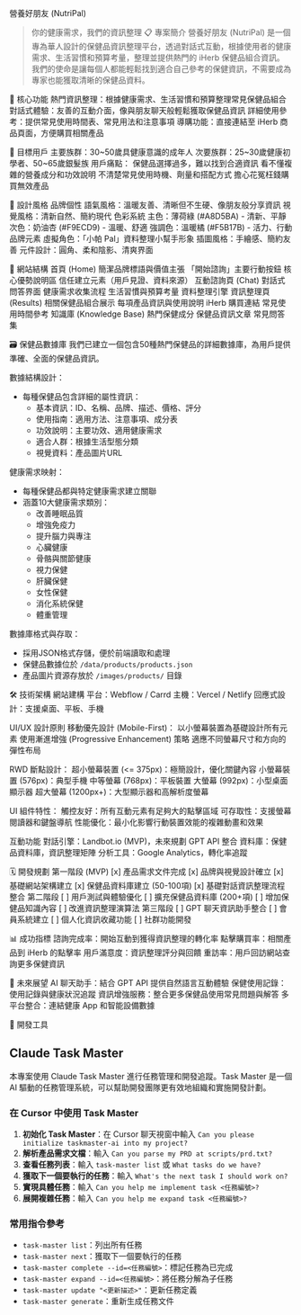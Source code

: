 營養好朋友 (NutriPal)
> 你的健康需求，我們的資訊整理
📋 專案簡介
營養好朋友 (NutriPal) 是一個專為華人設計的保健品資訊整理平台，透過對話式互動，根據使用者的健康需求、生活習慣和預算考量，整理並提供熱門的 iHerb 保健品組合資訊。
我們的使命是讓每個人都能輕鬆找到適合自己參考的保健資訊，不需要成為專家也能獲取清晰的保健品資料。

🎯 核心功能
熱門資訊整理：根據健康需求、生活習慣和預算整理常見保健品組合
對話式體驗：友善的互動介面，像與朋友聊天般輕鬆獲取保健品資訊
詳細使用參考：提供常見使用時間表、常見用法和注意事項
導購功能：直接連結至 iHerb 商品頁面，方便購買相關產品

👥 目標用戶
主要族群：30~50歲具健康意識的成年人
次要族群：25~30歲健康初學者、50~65歲銀髮族
用戶痛點：
保健品選擇過多，難以找到合適資訊
看不懂複雜的營養成分和功效說明
不清楚常見使用時機、劑量和搭配方式
擔心花冤枉錢購買無效產品

🎨 設計風格
品牌個性
語氣風格：溫暖友善、清晰但不生硬、像朋友般分享資訊
視覺風格：清新自然、簡約現代
色彩系統
主色：薄荷綠 (#A8D5BA) - 清新、平靜
次色：奶油杏 (#F9ECD9) - 溫暖、舒適
強調色：溫暖橘 (#F5B17B) - 活力、行動
品牌元素
虛擬角色：「小帕 Pal」資料整理小幫手形象
插圖風格：手繪感、簡約友善
元件設計：圓角、柔和陰影、清爽界面

📱 網站結構
首頁 (Home)
簡潔品牌標語與價值主張
「開始諮詢」主要行動按鈕
核心優勢說明區
信任建立元素（用戶見證、資料來源）
互動諮詢頁 (Chat)
對話式問答界面
健康需求收集流程
生活習慣與預算考量
資料整理引擎
資訊整理頁 (Results)
相關保健品組合展示
每項產品資訊與使用說明
iHerb 購買連結
常見使用時間參考
知識庫 (Knowledge Base)
熱門保健成分
保健品資訊文章
常見問答集

🗃️ 保健品數據庫
我們已建立一個包含50種熱門保健品的詳細數據庫，為用戶提供準確、全面的保健品資訊。

數據結構設計：
- 每種保健品包含詳細的屬性資訊：
  - 基本資訊：ID、名稱、品牌、描述、價格、評分
  - 使用指南：適用方法、注意事項、成分表
  - 功效說明：主要功效、適用健康需求
  - 適合人群：根據生活型態分類
  - 視覺資料：產品圖片URL

健康需求映射：
- 每種保健品都與特定健康需求建立關聯
- 涵蓋10大健康需求類別：
  - 改善睡眠品質
  - 增強免疫力
  - 提升腦力與專注
  - 心臟健康
  - 骨骼與關節健康
  - 視力保健
  - 肝臟保健
  - 女性保健
  - 消化系統保健
  - 體重管理

數據庫格式與存取：
- 採用JSON格式存儲，便於前端讀取和處理
- 保健品數據位於 `/data/products/products.json`
- 產品圖片資源存放於 `/images/products/` 目錄

🛠️ 技術架構
網站建構
平台：Webflow / Carrd
主機：Vercel / Netlify
回應式設計：支援桌面、平板、手機

UI/UX 設計原則
移動優先設計 (Mobile-First)：
以小螢幕裝置為基礎設計所有元素
使用漸進增強 (Progressive Enhancement) 策略
適應不同螢幕尺寸和方向的彈性布局

RWD 斷點設計：
超小螢幕裝置 (<= 375px)：極簡設計，優化關鍵內容
小螢幕裝置 (576px)：典型手機
中等螢幕 (768px)：平板裝置
大螢幕 (992px)：小型桌面顯示器
超大螢幕 (1200px+)：大型顯示器和高解析度螢幕

UI 組件特性：
觸控友好：所有互動元素有足夠大的點擊區域
可存取性：支援螢幕閱讀器和鍵盤導航
性能優化：最小化影響行動裝置效能的複雜動畫和效果

互動功能
對話引擎：Landbot.io (MVP)，未來規劃 GPT API 整合
資料庫：保健品資料庫，資訊整理矩陣
分析工具：Google Analytics，轉化率追蹤

🗓️ 開發規劃
第一階段 (MVP)
[x] 產品需求文件完成
[x] 品牌與視覺設計確立
[x] 基礎網站架構建立
[x] 保健品資料庫建立 (50-100項)
[x] 基礎對話資訊整理流程整合
第二階段
[ ] 用戶測試與體驗優化
[ ] 擴充保健品資料庫 (200+項)
[ ] 增加保健品知識內容
[ ] 改進資訊整理演算法
第三階段
[ ] GPT 聊天資訊助手整合
[ ] 會員系統建立
[ ] 個人化資訊收藏功能
[ ] 社群功能開發

📊 成功指標
諮詢完成率：開始互動到獲得資訊整理的轉化率
點擊購買率：相關產品到 iHerb 的點擊率
用戶滿意度：資訊整理評分與回饋
重訪率：用戶回訪網站查詢更多保健資訊

🔮 未來展望
AI 聊天助手：結合 GPT API 提供自然語言互動體驗
保健使用記錄：使用記錄與健康狀況追蹤
資訊增強服務：整合更多保健品使用常見問題與解答
多平台整合：連結健康 App 和智能設備數據

🤖 開發工具
## Claude Task Master
本專案使用 Claude Task Master 進行任務管理和開發追蹤。Task Master 是一個 AI 驅動的任務管理系統，可以幫助開發團隊更有效地組織和實施開發計劃。

### 在 Cursor 中使用 Task Master
1. **初始化 Task Master**：在 Cursor 聊天視窗中輸入 `Can you please initialize taskmaster-ai into my project?`
2. **解析產品需求文檔**：輸入 `Can you parse my PRD at scripts/prd.txt?`
3. **查看任務列表**：輸入 `task-master list` 或 `What tasks do we have?`
4. **獲取下一個要執行的任務**：輸入 `What's the next task I should work on?`
5. **實現具體任務**：輸入 `Can you help me implement task <任務編號>?`
6. **展開複雜任務**：輸入 `Can you help me expand task <任務編號>?`

### 常用指令參考
- `task-master list`：列出所有任務
- `task-master next`：獲取下一個要執行的任務
- `task-master complete --id=<任務編號>`：標記任務為已完成
- `task-master expand --id=<任務編號>`：將任務分解為子任務
- `task-master update "<更新描述>"`：更新任務定義
- `task-master generate`：重新生成任務文件